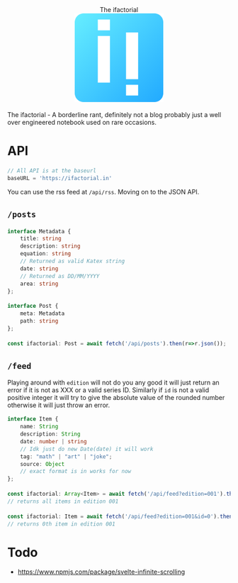 <div align="center">
<div>The ifactorial</div>
<img src="./static/icons/if.svg" alt="amos" width="200px" height="200px"/>
</div>
<br/>
The ifactorial - A borderline rant, definitely not a blog probably just a well over engineered notebook used on rare occasions.

<br/>

# API
```js
// All API is at the baseurl
baseURL = 'https://ifactorial.in'
```

You can use the rss feed at `/api/rss`. Moving on to the JSON API.
## `/posts`
```ts
interface Metadata {
    title: string
    description: string
    equation: string
    // Returned as valid Katex string
    date: string
    // Returned as DD/MM/YYYY
    area: string
};

interface Post {
    meta: Metadata
    path: string
};

const ifactorial: Post = await fetch('/api/posts').then(r=>r.json());
```

## `/feed`
Playing around with `edition` will not do you any good it will just return an error if it is not as XXX or a valid series ID. Similarly if `id` is not a valid positive integer it will try to give the absolute value of the rounded number otherwise it will just throw an error.
```ts
interface Item {
    name: String
    description: String
    date: number | string
    // Idk just do new Date(date) it will work
    tag: "math" | "art" | "joke";
    source: Object
    // exact format is in works for now
};

const ifactorial: Array<Item> = await fetch('/api/feed?edition=001').then(r=>r.json());
// returns all items in edition 001

const ifactorial: Item = await fetch('/api/feed?edition=001&id=0').then(r=>r.json());
// returns 0th item in edition 001
```


# Todo
- https://www.npmjs.com/package/svelte-infinite-scrolling